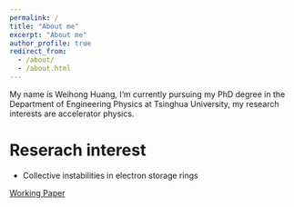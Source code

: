 ```yaml
---
permalink: /
title: "About me"
excerpt: "About me"
author_profile: true
redirect_from: 
  - /about/
  - /about.html
---
```



My name is Weihong Huang, I‘m currently pursuing my PhD degree in the Department of Engineering Physics at Tsinghua University, my research interests are accelerator physics.

# Reserach interest
- Collective instabilities in electron storage rings


[Working Paper](/files/paper1.pdf)
